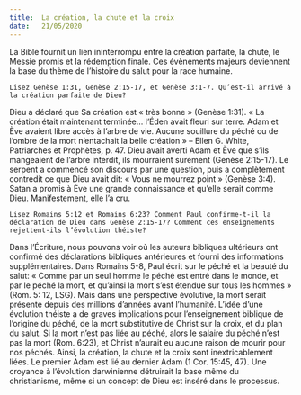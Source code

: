 ```yaml
---
title:  La création, la chute et la croix
date:   21/05/2020
---
```


La Bible fournit un lien ininterrompu entre la création parfaite, la chute, le Messie promis et la rédemption finale. Ces évènements majeurs deviennent la base du thème de l’histoire du salut pour la race humaine.

`Lisez Genèse 1:31, Genèse 2:15-17, et Genèse 3:1-7. Qu’est-il arrivé à la création parfaite de Dieu?`

Dieu a déclaré que Sa création est « très bonne » (Genèse 1:31). « La création était maintenant terminée... l’Éden avait fleuri sur terre. Adam et Ève avaient libre accès à l’arbre de vie. Aucune souillure du péché ou de l’ombre de la mort n’entachait la belle création » – Ellen G. White, Patriarches et Prophètes, p. 47. Dieu avait averti Adam et Ève que s’ils mangeaient de l’arbre interdit, ils mourraient surement (Genèse 2:15-17). Le serpent a commencé son discours par une question, puis a complètement contredit ce que Dieu avait dit: « Vous ne mourrez point » (Genèse 3:4). Satan a promis à Ève une grande connaissance et qu’elle serait comme Dieu. Manifestement, elle l’a cru.

`Lisez Romains 5:12 et Romains 6:23? Comment Paul confirme-t-il la déclaration de Dieu dans Genèse 2:15-17? Comment ces enseignements rejettent-ils l’évolution théiste?`

Dans l’Écriture, nous pouvons voir où les auteurs bibliques ultérieurs ont confirmé des déclarations bibliques antérieures et fourni des informations supplémentaires. Dans Romains 5-8, Paul écrit sur le péché et la beauté du salut: « Comme par un seul homme le péché est entré dans le monde, et par le péché la mort, et qu’ainsi la mort s’est étendue sur tous les hommes » (Rom. 5: 12, LSG). Mais dans une perspective évolutive, la mort serait présente depuis des millions d’années avant l’humanité. L’idée d’une évolution théiste a de graves implications pour l’enseignement biblique de l’origine du péché, de la mort substitutive de Christ sur la croix, et du plan du salut. Si la mort n’est pas liée au péché, alors le salaire du péché n’est pas la mort (Rom. 6:23), et Christ n’aurait eu aucune raison de mourir pour nos péchés. Ainsi, la création, la chute et la croix sont inextricablement liées. Le premier Adam est lié au dernier Adam (1 Cor. 15:45, 47). Une croyance à l’évolution darwinienne détruirait la base même du christianisme, même si un concept de Dieu est inséré dans le processus.
